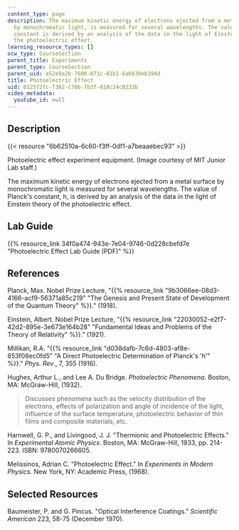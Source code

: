 ```yaml
---
content_type: page
description: The maximum kinetic energy of electrons ejected from a metal surface
  by monochromatic light, is measured for several wavelengths. The value of Planck's
  constant is derived by an analysis of the data in the light of Einstein theory of
  the photoelectric effect.
learning_resource_types: []
ocw_type: CourseSection
parent_title: Experiments
parent_type: CourseSection
parent_uid: e52e9a2b-7600-071c-81b1-6a6630eb394d
title: Photoelectric Effect
uid: 012572fc-f382-c70b-fb3f-018c24c0232b
video_metadata:
  youtube_id: null
---
```


Description
-----------

{{< resource "6b62510a-6c60-f3ff-0df1-a7beaaebec93" >}}

Photoelectric effect experiment equipment. (Image courtesy of MIT Junior Lab staff.)

The maximum kinetic energy of electrons ejected from a metal surface by monochromatic light is measured for several wavelengths. The value of Planck's constant, h, is derived by an analysis of the data in the light of Einstein theory of the photoelectric effect.

Lab Guide
---------

{{% resource_link 34f0a474-943e-7e04-9746-0d228cbefd7e "Photoelectric Effect Lab Guide (PDF)" %}}

References
----------

Planck, Max. Nobel Prize Lecture, "{{% resource_link "9b3066ee-08d3-4166-acf9-56371a85c219" "The Genesis and Present State of Development of the Quantum Theory" %}}." (1918).

Einstein, Albert. Nobel Prize Lecture, "{{% resource_link "22030052-e2f7-42d2-895e-3e673e164b28" "Fundamental Ideas and Problems of the Theory of Relativity" %}}." (1921).

Millikan, R.A. "{{% resource_link "d038dafb-7c6d-4803-af8e-853f08ec0fd5" "A Direct Photoelectric Determination of Planck's 'h'" %}}." _Phys. Rev_., 7, 355 (1916).

Hughes, Arthur L., and Lee A. Du Bridge. _Photoelectric Phenomena_. Boston, MA: McGraw-Hill, (1932).

> Discusses phenomena such as the velocity distribution of the electrons, effects of polarization and angle of incidence of the light, influence of the surface temperature, photoelectric behavior of thin films and composite materials, etc.

Harnwell, G. P., and Livingood, J. J. "Thermionic and Photoelectric Effects." In _Experimental Atomic Physics_. Boston, MA: McGraw-Hill, 1933, pp. 214-223. ISBN: 9780070266605.

Melissinos, Adrian C. "Photoelectric Effect." In _Experiments in Modern Physics_. New York, NY: Academic Press, (1968).

Selected Resources
------------------

Baumeister, P. and G. Pincus. "Optical Interference Coatings." _Scientific American_ 223, 58-75 (December 1970).